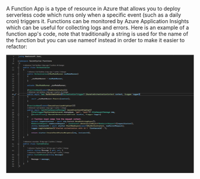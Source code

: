A Function App is a type of resource in Azure that allows you to deploy serverless code which runs only when a specific event (such as a daily cron) triggers it. Functions can be monitored by Azure Application Insights which can be useful for collecting logs and errors. Here is an example of a function app's code, note that traditionally a string is used for the name of the function but you can use nameof instead in order to make it easier to refactor:

![Function App Example](./images/functionapp.png)